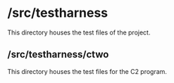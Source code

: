 # /src/testharness

This directory houses the test files of the project.

## /src/testharness/ctwo

This directory houses the test files for the C2 program.
